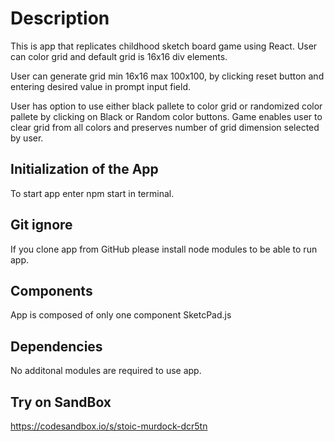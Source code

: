 # Description

This is app that replicates childhood sketch board game using React. User can color grid and default grid is 16x16 div elements.

User can generate grid min 16x16 max 100x100, by clicking reset button and entering desired value in prompt input field.

User has option to use either black pallete to color grid or randomized color pallete by clicking on Black or Random color buttons. Game enables user to clear grid from all colors and preserves number of grid dimension selected by user.

## Initialization of the App
To start app enter npm start in terminal.

## Git ignore
If you clone app from GitHub please install node modules to be able to run app.

## Components
App is composed of only one component SketcPad.js

## Dependencies
No additonal modules are required to use app.

## Try on SandBox

https://codesandbox.io/s/stoic-murdock-dcr5tn

